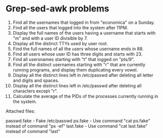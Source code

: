 # Grep-sed-awk problems

1) Find all the usernames that logged in from "economica" on a Sunday.
2) Find all the users that logged into the system after 11PM.
3) Display the full names of the users having a username that starts with "m" and with a user ID divisible by 7.
4) Display all the distinct TTYs used by user root.
5) Find the full names of all the users whose username ends in 88.
6) Find all users whose user ID has three digits and starts with 23.
7) Find all usersnames starting with "t" that logged on "pts/9".
8) Find all the distinct usernames starting with "r" that are currently running programs, and display them duplicating every vowel.
9) Display all the distinct lines left in /etc/passwd after deleting all letter and digits and spaces.
10) Display all the distinct lines left in /etc/passwd after deleting all characters except "r".
11) Calculate the average of the PIDs of the processes currently running in the system.

Attached files:

passwd.fake - Fake /etc/passwd
ps.fake - Use command "cat ps.fake" instead of command "ps -ef"
last.fake - Use command "cat last.fake" instead of command "last"
